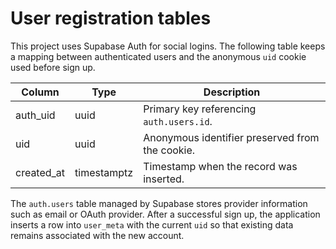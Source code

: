 # User registration tables

This project uses Supabase Auth for social logins. The following table keeps a mapping between authenticated users and the anonymous `uid` cookie used before sign up.

| Column     | Type        | Description                                                 |
|------------|-------------|-------------------------------------------------------------|
| auth_uid   | uuid        | Primary key referencing `auth.users.id`.                    |
| uid        | uuid        | Anonymous identifier preserved from the cookie.             |
| created_at | timestamptz | Timestamp when the record was inserted.                    |

The `auth.users` table managed by Supabase stores provider information such as email or OAuth provider. After a successful sign up, the application inserts a row into `user_meta` with the current `uid` so that existing data remains associated with the new account.
